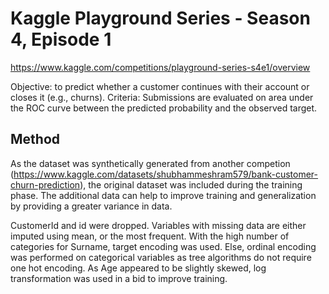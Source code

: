 # Kaggle Playground Series - Season 4, Episode 1
https://www.kaggle.com/competitions/playground-series-s4e1/overview

Objective: to predict whether a customer continues with their account or closes it (e.g., churns).
Criteria: Submissions are evaluated on area under the ROC curve between the predicted probability and the observed target.

## Method
As the dataset was synthetically generated from another competion (https://www.kaggle.com/datasets/shubhammeshram579/bank-customer-churn-prediction), the original dataset was included during the training phase.
The additional data can help to improve training and generalization by providing a greater variance in data.

CustomerId and id were dropped.
Variables with missing data are either imputed using mean, or the most frequent.
With the high number of categories for Surname, target encoding was used. Else, ordinal encoding was performed on categorical variables as tree algorithms do not require one hot encoding.
As Age appeared to be slightly skewed, log transformation was used in a bid to improve training.
